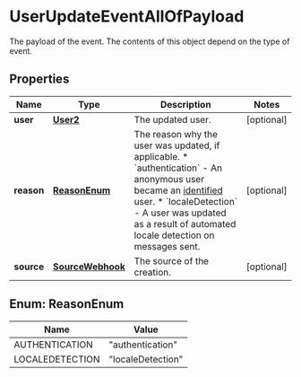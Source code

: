 

# UserUpdateEventAllOfPayload

The payload of the event. The contents of this object depend on the type of event.
## Properties

Name | Type | Description | Notes
------------ | ------------- | ------------- | -------------
**user** | [**User2**](User2.md) | The updated user. |  [optional]
**reason** | [**ReasonEnum**](#ReasonEnum) | The reason why the user was updated, if applicable. * &#x60;authentication&#x60; - An anonymous user became an [identified](https://docs.smooch.io/guide/intro-to-users/) user. * &#x60;localeDetection&#x60; - A user was updated as a result of automated locale detection on messages sent.  |  [optional]
**source** | [**SourceWebhook**](SourceWebhook.md) | The source of the creation. |  [optional]



## Enum: ReasonEnum

Name | Value
---- | -----
AUTHENTICATION | &quot;authentication&quot;
LOCALEDETECTION | &quot;localeDetection&quot;




